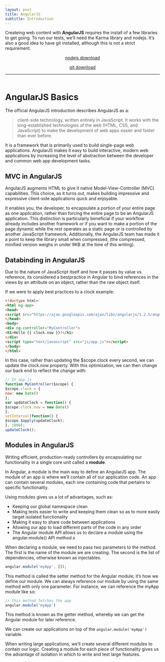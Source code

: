 ```yaml
---
layout: post
title: AngularJS
subtitle: Introduction
---
```


<div style="border-bottom:1px solid black">
<p>
Createing web content with <strong>AngularJS</strong> requires the install of a few libraries to get going. To run our tests, we’ll need the Karma library and nodejs. It’s also a good idea to have git installed, although this is not a strict requirement.
<br>
</p>
 <p style="text-align:center"><a href="https://nodejs.org/en/download/">nodejs download</a></p>
 <p style="text-align:center"><a href="https://git.org/en/download/">git download</a></p>
</div>
<br>

# AngularJS Basics

The official AngularJS introduction describes AngularJS as a:

> client-side technology, written entirely in JavaScript. It works with the long-established technologies of the web (HTML, CSS, and JavaScript) to make the development of web apps easier and faster than ever before.

It is a framework that is primarily used to build single-page web applications. AngularJS makes it easy to build interactive, modern web applications by increasing the level of abstraction between the developer and common web app development tasks.


## MVC in AngularJS

AngularJS augments HTML to give it native Model-View-Controller (MVC)
capabilities. This choice, as it turns out, makes building impressive and expressive client-side applications quick and enjoyable.

It enables you, the developer, to encapsulate a portion of your entire page as one application, rather than forcing the entire page to be an AngularJS application. 
This distinction is particularly beneficial if your workflow already includes another framework or if you want to make a portion of the page dynamic while the rest operates as a static page or is controlled by another JavaScript framework.
Additionally, the AngularJS team has made it a point to keep the library small when compressed, (the compressed, minified version weighs in under 9KB at the time of this writing).


## Databinding in AngularJS

Due to the nature of JavaScript itself and how it passes by value vs. reference, its considered a bestpractice in Angular to bind references in the views by an attribute on an object, rather than the raw object itself.

If we were to apply best practices to a clock example:

```html
<!doctype html>
<html ng-app>
<head>
<script src="https://ajax.googleapis.com/ajax/libs/angularjs/1.2.5/angular.js"></script>
</head>
<body>
<div ng-controller="MyController">
<h1>Hello {{ clock.now }}!</h1>
</div>
<script type="text/javascript" src="js/app.js"></script>
</body>
</html>
```

In this case, rather than updating the $scope.clock every second, we can update the clock.now property. With this optimization, we can then change our back end to reflect the change with:

```javascript
// In app.js
function MyController($scope) {
$scope.clock = {
now: new Date()
};
var updateClock = function() {
$scope.clock.now = new Date()
};
setInterval(function() {
$scope.$apply(updateClock);
}, 1000);
updateClock();
```


## Modules in AngularJS

Writing efficient, production-ready controllers by encapsulating our functionality in a single core unit called a __module__.

In Angular, a module is the main way to define an AngularJS app. The module of an app is where we’ll contain all of our application code. An app can contain several modules, each one containing code that pertains to specific functionality.

Using modules gives us a lot of advantages, such as:
* Keeping our global namespace clean
* Making tests easier to write and keeping them clean so as to more easily target isolated functionality
* Making it easy to share code between applications
* Allowing our app to load different parts of the code in any order
* The Angular module API allows us to declare a module using the angular.module() API method.s

When declaring a module, we need to pass two parameters to the method. The first is the name of the module we are creating. The second is the list of dependencies, otherwise known as injectables.

```javascript
angular.module('myApp', []);
```

This method is called the setter method for the Angular module; it’s how we define our
module. We can always reference our module by using the same method with only one parameter. 
For instance, we can reference the myApp module like so:

```javascript
// this method fetches the app
angular.module('myApp')
```

This method is known as the getter method, whereby we can get the Angular module for
later reference.

We can create our applications on top of the ```angular.module('myApp')``` variable.

When writing large applications, we’ll create several different modules to contain our logic. Creating a module for each piece of functionality gives us the advantage of isolation in which to write and test large features.
